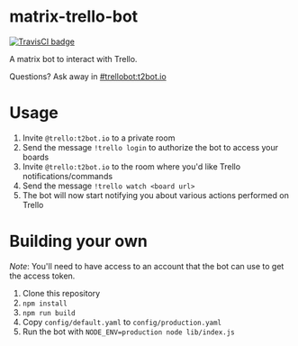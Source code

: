 # matrix-trello-bot

[![TravisCI badge](https://travis-ci.org/turt2live/matrix-trello-bot.svg?branch=master)](https://travis-ci.org/turt2live/matrix-trello-bot)

A matrix bot to interact with Trello.

Questions? Ask away in [#trellobot:t2bot.io](https://matrix.to/#/#trellobot:t2bot.io)

# Usage

1. Invite `@trello:t2bot.io` to a private room
2. Send the message `!trello login` to authorize the bot to access your boards
3. Invite `@trello:t2bot.io` to the room where you'd like Trello notifications/commands
4. Send the message `!trello watch <board url>` 
5. The bot will now start notifying you about various actions performed on Trello

# Building your own

*Note*: You'll need to have access to an account that the bot can use to get the access token.

1. Clone this repository
2. `npm install`
3. `npm run build`
4. Copy `config/default.yaml` to `config/production.yaml`
5. Run the bot with `NODE_ENV=production node lib/index.js`
